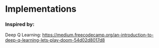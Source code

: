 # Implementations

### Inspired by:
Deep Q Learning: https://medium.freecodecamp.org/an-introduction-to-deep-q-learning-lets-play-doom-54d02d8017d8
